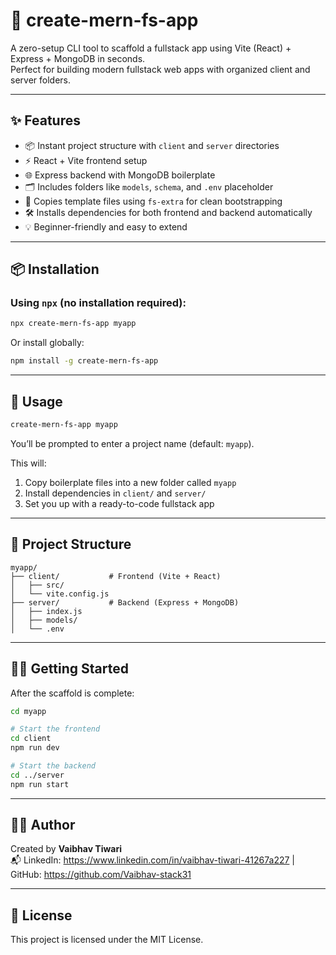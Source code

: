 # 🚀 create-mern-fs-app

A zero-setup CLI tool to scaffold a fullstack app using Vite (React) + Express + MongoDB in seconds.  
Perfect for building modern fullstack web apps with organized client and server folders.

---

## ✨ Features

- 📦 Instant project structure with `client` and `server` directories
- ⚡️ React + Vite frontend setup
- 🌐 Express backend with MongoDB boilerplate
- 🗂 Includes folders like `models`, `schema`, and `.env` placeholder
- 📁 Copies template files using `fs-extra` for clean bootstrapping
- 🛠 Installs dependencies for both frontend and backend automatically
- 💡 Beginner-friendly and easy to extend

---

## 📦 Installation

### Using `npx` (no installation required):

```bash
npx create-mern-fs-app myapp
```

Or install globally:

```bash
npm install -g create-mern-fs-app
```

---

## 🧰 Usage

```bash
create-mern-fs-app myapp
```

You’ll be prompted to enter a project name (default: `myapp`).

This will:

1. Copy boilerplate files into a new folder called `myapp`
2. Install dependencies in `client/` and `server/`
3. Set you up with a ready-to-code fullstack app

---

## 🚦 Project Structure

```
myapp/
├── client/           # Frontend (Vite + React)
│   ├── src/
│   └── vite.config.js
├── server/           # Backend (Express + MongoDB)
│   ├── index.js
│   ├── models/
│   └── .env
```

---

## 🏃‍♂️ Getting Started

After the scaffold is complete:

```bash
cd myapp

# Start the frontend
cd client
npm run dev

# Start the backend
cd ../server
npm run start
```

---

## 🧑‍💻 Author

Created by **Vaibhav Tiwari**  
📬 LinkedIn: https://www.linkedin.com/in/vaibhav-tiwari-41267a227 | GitHub: https://github.com/Vaibhav-stack31

---

## 📄 License
This project is licensed under the MIT License.